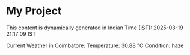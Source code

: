 # My Project

This content is dynamically generated in Indian Time (IST): 2025-03-19 21:17:09 IST


Current Weather in Coimbatore:
Temperature: 30.88 °C
Condition: haze
